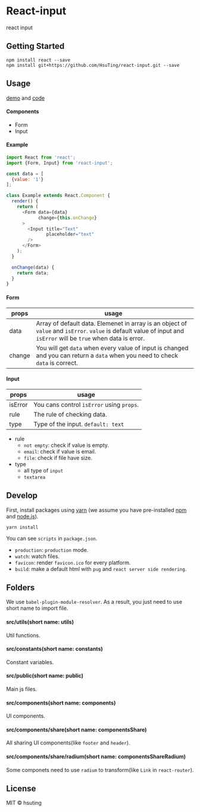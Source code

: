 # React-input

react input

## Getting Started

```
npm install react --save
npm install git+https://github.com/HsuTing/react-input.git --save
```

## Usage

[demo](http://hsuting.com/react-input/) and [code](./src/components/index/Index.js)

#### Components

- Form
- Input

#### Example

```javascript
import React from 'react';
import {Form, Input} from 'react-input';

const data = [
  {value: '1'}
];

class Example extends React.Component {
  render() {
    return (
      <Form data={data}
            change={this.onChange}
      >
        <Input title="Text"
               placeholder="text"
        />
      </Form>
    );
  }

  onChange(data) {
    return data;
  }
}
```

#### Form

| props | usage |
|-------|-------|
| data | Array of default data. Elemenet in array is an object of `value` and `isError`. `value` is default value of input and `isError` will be `true` when data is error. |
| change | You will get `data` when every value of input is changed and you can return a `data` when you need to check `data` is correct. |

#### Input

| props | usage |
|-------|-------|
| isError | You cans control `isError` using `props`. |
| rule | The rule of checking data. |
| type | Type of the input. `default: text` |

- rule
  - `not empty`: check if value is empty.
  - `email`: check if value is email.
  - `file`: check if file have size.
- type
  - all type of `input`
  - `textarea`

## Develop

First, install packages using [yarn](https://yarnpkg.com/) (we assume you have pre-installed [npm](https://www.npmjs.com/) and [node.js](https://nodejs.org/)).

```
yarn install
```

You can see `scripts` in `package.json`.
- `production`: `production` mode.
- `watch`: watch files.
- `favicon`: render `favicon.ico` for every platform.
- `build`: make a default html with `pug` and `react server side rendering`.

## Folders
We use `babel-plugin-module-resolver`. As a result, you just need to use short name to import file.

#### src/utils(short name: utils)
Util functions.

#### src/constants(short name: constants)
Constant variables.

#### src/public(short name: public)
Main js files.

#### src/components(short name: components)
UI components.

#### src/components/share(short name: componentsShare)
All sharing UI components(like `footer` and `header`).

#### src/components/share/radium(short name: componentsShareRadium)
Some componets need to use `radium` to transform(like `Link` in `react-router`).

## License
MIT © hsuting
